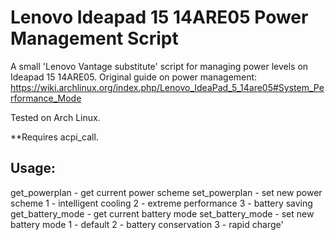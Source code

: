 # Lenovo Ideapad 15 14ARE05 Power Management Script

A small 'Lenovo Vantage substitute' script for managing power levels on Ideapad 15 14ARE05.
Original guide on power management: https://wiki.archlinux.org/index.php/Lenovo_IdeaPad_5_14are05#System_Performance_Mode

Tested on Arch Linux.

**Requires acpi_call.

## Usage:
get_powerplan - get current power scheme
set_powerplan - set new power scheme
  1 - intelligent cooling
  2 - extreme performance
  3 - battery saving
get_battery_mode - get current battery mode
set_battery_mode - set new battery mode
  1 - default
  2 - battery conservation
  3 - rapid charge'